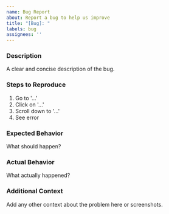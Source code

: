 ```yaml
---
name: Bug Report
about: Report a bug to help us improve
title: "[Bug]: "
labels: bug
assignees: ''
---
```

 
### Description
A clear and concise description of the bug.
 
### Steps to Reproduce
1. Go to '...'
2. Click on '...'
3. Scroll down to '...'
4. See error
 
### Expected Behavior
What should happen?
 
### Actual Behavior
What actually happened?
 
### Additional Context
Add any other context about the problem here or screenshots.